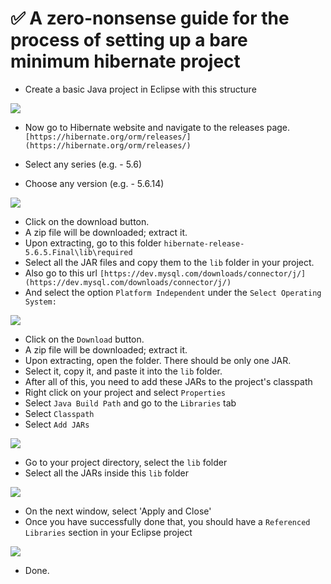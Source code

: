 # ✅ A zero-nonsense guide for the process of setting up a bare minimum hibernate project

- Create a basic Java project in Eclipse with this structure

![](https://i.imgur.com/roLQN23.png)

- Now go to Hibernate website and navigate to the releases page.
`[https://hibernate.org/orm/releases/](https://hibernate.org/orm/releases/)`

- Select any series (e.g. - 5.6)
- Choose any version (e.g. - 5.6.14)

![](https://i.imgur.com/1mO5hDw.png)

- Click on the download button.
- A zip file will be downloaded; extract it.
-  Upon extracting, go to this folder `hibernate-release-5.6.5.Final\lib\required`
- Select all the JAR files and copy them to the `lib` folder in your project.
- Also go to this url `[https://dev.mysql.com/downloads/connector/j/](https://dev.mysql.com/downloads/connector/j/)`
- And select the option `Platform Independent` under the `Select Operating System:`

![](https://i.imgur.com/Ll91e5O.png)

- Click on the `Download` button.
- A zip file will be downloaded; extract it.
- Upon extracting, open the folder. There should be only one JAR.
- Select it, copy it, and paste it into the `lib` folder.
- After all of this, you need to add these JARs to the project's classpath
- Right click on your project and select `Properties`
- Select `Java Build Path` and go to the `Libraries` tab
- Select `Classpath`
- Select `Add JARs`

![](https://i.imgur.com/BmF9oW0.png)

- Go to your project directory, select the `lib` folder
- Select all the JARs inside this `lib` folder

![](https://i.imgur.com/vAC7WMT.png)

- On the next window, select 'Apply and Close'
- Once you have successfully done that, you should have a `Referenced Libraries` section in your Eclipse project

![](https://i.imgur.com/KvSnPh5.png)

- Done.